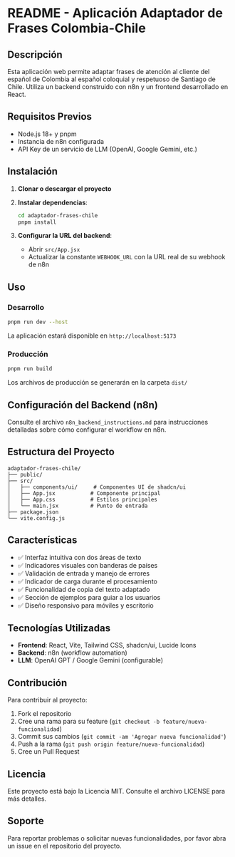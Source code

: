 # README - Aplicación Adaptador de Frases Colombia-Chile

## Descripción

Esta aplicación web permite adaptar frases de atención al cliente del español de Colombia al español coloquial y respetuoso de Santiago de Chile. Utiliza un backend construido con n8n y un frontend desarrollado en React.

## Requisitos Previos

- Node.js 18+ y pnpm
- Instancia de n8n configurada
- API Key de un servicio de LLM (OpenAI, Google Gemini, etc.)

## Instalación

1. **Clonar o descargar el proyecto**
2. **Instalar dependencias**:
   ```bash
   cd adaptador-frases-chile
   pnpm install
   ```

3. **Configurar la URL del backend**:
   - Abrir `src/App.jsx`
   - Actualizar la constante `WEBHOOK_URL` con la URL real de su webhook de n8n

## Uso

### Desarrollo
```bash
pnpm run dev --host
```
La aplicación estará disponible en `http://localhost:5173`

### Producción
```bash
pnpm run build
```
Los archivos de producción se generarán en la carpeta `dist/`

## Configuración del Backend (n8n)

Consulte el archivo `n8n_backend_instructions.md` para instrucciones detalladas sobre cómo configurar el workflow en n8n.

## Estructura del Proyecto

```
adaptador-frases-chile/
├── public/
├── src/
│   ├── components/ui/     # Componentes UI de shadcn/ui
│   ├── App.jsx           # Componente principal
│   ├── App.css           # Estilos principales
│   └── main.jsx          # Punto de entrada
├── package.json
└── vite.config.js
```

## Características

- ✅ Interfaz intuitiva con dos áreas de texto
- ✅ Indicadores visuales con banderas de países
- ✅ Validación de entrada y manejo de errores
- ✅ Indicador de carga durante el procesamiento
- ✅ Funcionalidad de copia del texto adaptado
- ✅ Sección de ejemplos para guiar a los usuarios
- ✅ Diseño responsivo para móviles y escritorio

## Tecnologías Utilizadas

- **Frontend**: React, Vite, Tailwind CSS, shadcn/ui, Lucide Icons
- **Backend**: n8n (workflow automation)
- **LLM**: OpenAI GPT / Google Gemini (configurable)

## Contribución

Para contribuir al proyecto:

1. Fork el repositorio
2. Cree una rama para su feature (`git checkout -b feature/nueva-funcionalidad`)
3. Commit sus cambios (`git commit -am 'Agregar nueva funcionalidad'`)
4. Push a la rama (`git push origin feature/nueva-funcionalidad`)
5. Cree un Pull Request

## Licencia

Este proyecto está bajo la Licencia MIT. Consulte el archivo LICENSE para más detalles.

## Soporte

Para reportar problemas o solicitar nuevas funcionalidades, por favor abra un issue en el repositorio del proyecto.

